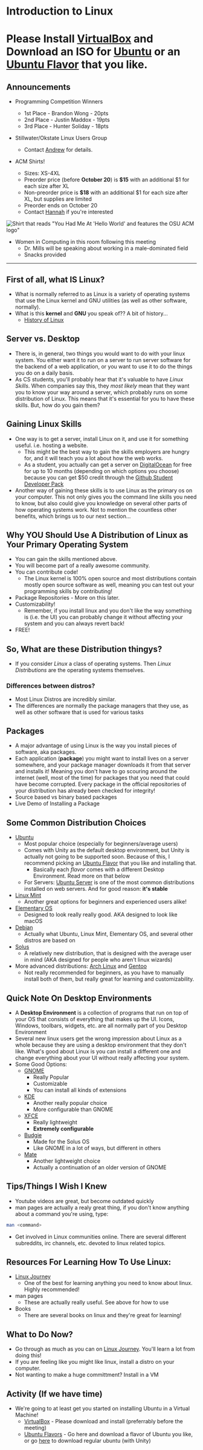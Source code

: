 # Introduction to Linux

# <strong>Please Install [VirtualBox](http://www.oracle.com/technetwork/server-storage/virtualbox/downloads/index.html) and Download an ISO for [Ubuntu](https://www.ubuntu.com/download) or an [Ubuntu Flavor](https://www.ubuntu.com/about/about-ubuntu/flavours) that you like.</strong>

## Announcements
* Programming Competition Winners
  * 1st Place - Brandon Wong - 20pts
  * 2nd Place - Justin Maddox - 19pts
  * 3rd Place - Hunter Soliday - 18pts

* Stillwater/Okstate Linux Users Group
  * Contact [Andrew](mailto:andrew.bevelhymer@okstate.edu) for details.
  
* ACM Shirts!
  * Sizes: XS-4XL
  * Preorder price (before **October 20**) is **$15** with an additional $1 for each size after XL
  * Non-preorder price is **$18** with an additional $1 for each size after XL, but supplies are limited
  * Preorder ends on October 20
  * Contact [Hannah](mailto:hscheff@ostatemail.okstate.edu) if you're interested

![Shirt that reads "You Had Me At 'Hello World' and features the OSU ACM logo"](https://www.customink.com/proof/adu0-00b6-g08p/242002/front/watermarked_big.jpg)

* Women in Computing in this room following this meeting
  * Dr. Mills will be speaking about working in a male-dominated field
  * Snacks provided
  
***

## First of all, what IS Linux?

* What is normally referred to as Linux is a variety of operating systems that use the Linux kernel and GNU utilities (as well as other software, normally).
* What is this **kernel** and **GNU** you speak of?? A bit of history...
	* [History of Linux](https://en.wikipedia.org/wiki/History_of_Linux)

## Server vs. Desktop

* There is, in general, two things you would want to do with your linux system. You either want it to run on a server to run server software for the backend of a web application, or you want to use it to do the things you do on a daily basis.
* As CS students, you'll probably hear that it's valuable to have _Linux Skills_. When companies say this, they _most likely_ mean that they want you to know your way around a server, which probably runs on some distribution of Linux. This means that it's essential for you to have these skills. But, how do you gain them?

## Gaining Linux Skills

* One way is to get a server, install Linux on it, and use it for something useful. i.e. hosting a website.
	* This might be the best way to gain the skills employers are hungry for, and it will teach you a lot about how the web works.
	* As a student, you actually can get a server on [DigitalOcean](https://www.digitalocean.com/) for free for up to 10 months (depending on which options you choose) because you can get $50 credit through the [Github Student Developer Pack](https://education.github.com/pack)
* Another way of gaining these skills is to use Linux as the primary os on your computer. This not only gives you the command line skills you need to know, but also could give you knowledge on several other parts of how operating systems work. Not to mention the countless other benefits, which brings us to our next section...

## Why **YOU** Should Use A Distribution of Linux as Your Primary Operating System

* You can gain the skills mentioned above.
* You will become part of a really awesome community.
* You can contribute code!
	* The Linux kernel is 100% open source and most distributions contain mostly open source software as well, meaning you can test out your programming skills by contributing!
* Package Repositories - More on this later.
* Customizability!
	* Remember, if you install linux and you don't like the way something is (i.e. the UI) you can probably change it without affecting your system and you can always revert back!
* FREE!

## So, What are these Distribution thingys?

* If you consider _Linux_ a class of operating systems. Then _Linux Distributions_ are the operating systems themselves.

### Differences between distros?

* Most Linux Distros are incredibly similar.
* The differences are normally the package managers that they use, as well as other software that is used for various tasks

## Packages
* A major advantage of using Linux is the way you install pieces of software, aka packages.
* Each application (**package**) you might want to install lives on a server somewhere, and your package manager downloads it from that server and installs it! Meaning you don't have to go scouring around the internet (well, most of the time) for packages that you need that could have become corrupted. Every package in the official repositories of your distribution has already been checked for integrity!
* Source based vs binary based packages
* Live Demo of Installing a Package

## Some Common Distribution Choices
* [Ubuntu](https://www.ubuntu.com/)
	* Most popular choice (especially for beginners/average users)
	* Comes with Unity as the default desktop environment, but Unity is actually not going to be supported soon. Because of this, I recommend picking an [Ubuntu Flavor](https://wiki.ubuntu.com/UbuntuFlavors) that you like and installing that.
		* Basically each _flavor_ comes with a different Desktop Environment. Read more on that below
	* For Servers: [Ubuntu Server](https://www.ubuntu.com/server) is one of the most common distributions installed on web servers. And for good reason: **it's stable**
* [Linux Mint](https://linuxmint.com/)
	* Another great options for beginners and experienced users alike!
* [Elementary OS](https://elementary.io/)
	* Designed to look really really good. AKA designed to look like macOS
* [Debian](https://www.debian.org/)
	* Actually what Ubuntu, Linux Mint, Elementary OS, and several other distros are based on
* [Solus](https://solus-project.com/)
	* A relatively new distribution, that is designed with the average user in mind (AKA designed for people who aren't linux wizards)
* More advanced distributions: [Arch Linux](https://www.archlinux.org/) and [Gentoo](https://www.gentoo.org/)
	* Not really recommended for beginners, as you have to manually install both of them, but really great for learning and customizability.

## Quick Note On Desktop Environments
* A **Desktop Environment** is a collection of programs that run on top of your OS that consists of everything that makes up the UI. Icons, Windows, toolbars, widgets, etc. are all normally part of you Desktop Environment
* Several new linux users get the wrong impression about Linux as a whole because they are using a desktop environment that they don't like. What's good about Linux is you can install a different one and change everything about your UI without really affecting your system.
* Some Good Options:
	* [GNOME](https://www.gnome.org/)
		* Really Popular
		* Customizable
		* You can install all kinds of extensions
	* [KDE](https://www.kde.org/)
		* Another really popular choice
		* More configurable than GNOME
	* [XFCE](https://xfce.org/)
		* Really lightweight
		* **Extremely configurable**
	* [Budgie](https://budgie-desktop.org/home/)
		* Made for the Solus OS
		* Like GNOME in a lot of ways, but different in others
	* [Mate](http://mate-desktop.org/)
		* Another lightweight choice
		* Actually a continuation of an older version of GNOME

## Tips/Things I Wish I Knew
* Youtube videos are great, but become outdated quickly
* man pages are actually a realy great thing, if you don't know anything about a command you're using, type:
```bash
man <command>
```
* Get involved in Linux communities online. There are several different subreddits, irc channels, etc. devoted to linux related topics.

## Resources For Learning How To Use Linux:
* [Linux Journey](https://linuxjourney.com/)
	* One of the best for learning anything you need to know about linux. Highly recommended!
* man pages
	* These are actually really useful. See above for how to use
* Books
	* There are several books on linux and they're great for learning!

## What to Do Now?
* Go through as much as you can on [Linux Journey](https://linuxjourney.com/). You'll learn a lot from doing this!
* If you are feeling like you might like linux, install a distro on your computer.
* Not wanting to make a huge committment? Install in a VM

## Activity (If we have time)
* We're going to at least get you started on installing Ubuntu in a Virtual Machine!
  * [VirtualBox](http://www.oracle.com/technetwork/server-storage/virtualbox/downloads/index.html) - Please download and install (preferrably before the meeting)
  * [Ubuntu Flavors](https://www.ubuntu.com/about/about-ubuntu/flavours) - Go here and download a flavor of Ubuntu you like, or go [here](https://www.ubuntu.com/download) to download regular ubuntu (with Unity)
